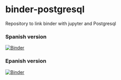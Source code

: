 # binder-postgresql
Repository to link binder with jupyter and Postgresql

### Spanish version
[![Binder](https://mybinder.org/badge_logo.svg)](https://mybinder.org/v2/gh/dnietoklym/binder-postgresql.git/HEAD?filepath=spanish_interview.ipynb)

### Epanish version
[![Binder](https://mybinder.org/badge_logo.svg)](https://mybinder.org/v2/gh/dnietoklym/binder-postgresql.git/english_version?filepath=english_interview.ipynb)
